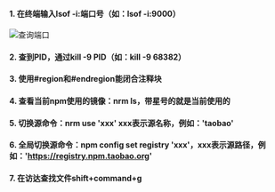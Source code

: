 #### 1. 在终端输入lsof -i:端口号（如：lsof -i:9000）
![查询端口](http://pic.yupoo.com/mazhenghjj/559b5b29/871ec733.png)
#### 2. 查到PID，通过kill -9 PID（如：kill -9 68382）
#### 3. 使用#region和#endregion能闭合注释块
#### 4. 查看当前npm使用的镜像：nrm ls，带星号的就是当前使用的
#### 5. 切换源命令：nrm use 'xxx' xxx表示源名称，例如：'taobao'
#### 6. 全局切换源命令：npm config set registry 'xxx'，xxx表示源路径，例如：'https://registry.npm.taobao.org'
#### 7. 在访达查找文件shift+command+g
